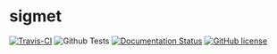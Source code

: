 # sigmet
[![Travis-CI](https://travis-ci.org/agupta01/sigmet.svg?branch=master)](https://travis-ci.org/agupta01/sigmet.svg?branch=master)
![Github Tests](https://github.com/agupta01/sigmet/workflows/.github/workflows/python-package.yml/badge.svg)
[![Documentation Status](https://readthedocs.org/projects/sigmet/badge/?version=latest)](https://sigmet.readthedocs.io/en/latest/?badge=latest)
[![GitHub license](https://img.shields.io/github/license/agupta01/sigmet.svg)](https://github.com/agupta01/sigmet/master/LICENSE)
